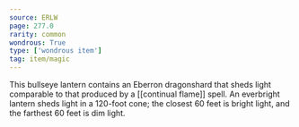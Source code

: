 ```yaml
---
source: ERLW
page: 277.0
rarity: common
wondrous: True
type: ['wondrous item']
tag: item/magic
---
```


This bullseye lantern contains an Eberron dragonshard that sheds light comparable to that produced by a [[continual flame]] spell. An everbright lantern sheds light in a 120-foot cone; the closest 60 feet is bright light, and the farthest 60 feet is dim light.


